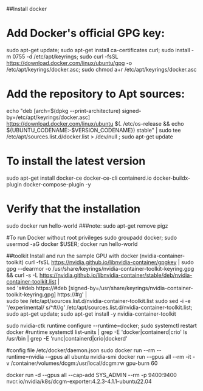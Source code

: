 ##Install docker 
# Add Docker's official GPG key:
sudo apt-get update; sudo apt-get install ca-certificates curl; sudo install -m 0755 -d /etc/apt/keyrings; sudo curl -fsSL https://download.docker.com/linux/ubuntu/gpg -o /etc/apt/keyrings/docker.asc; sudo chmod a+r /etc/apt/keyrings/docker.asc
# Add the repository to Apt sources:
echo "deb [arch=$(dpkg --print-architecture) signed-by=/etc/apt/keyrings/docker.asc] https://download.docker.com/linux/ubuntu $(. /etc/os-release && echo ${UBUNTU_CODENAME:-$VERSION_CODENAME}) stable" | sudo tee /etc/apt/sources.list.d/docker.list > /dev/null  ; sudo apt-get update
# To install the latest version
sudo apt-get install docker-ce docker-ce-cli containerd.io docker-buildx-plugin docker-compose-plugin -y
# Verify that the installation
sudo docker run hello-world
###note: sudo apt-get remove pigz

#To run Docker without root privileges
sudo groupadd docker; sudo usermod -aG docker $USER; docker run hello-world

##toolkit Install and run the sample GPU with docker (nvidia-container-toolkit)
curl -fsSL https://nvidia.github.io/libnvidia-container/gpgkey | sudo gpg --dearmor -o /usr/share/keyrings/nvidia-container-toolkit-keyring.gpg \
  && curl -s -L https://nvidia.github.io/libnvidia-container/stable/deb/nvidia-container-toolkit.list | \
    sed 's#deb https://#deb [signed-by=/usr/share/keyrings/nvidia-container-toolkit-keyring.gpg] https://#g' | \
    sudo tee /etc/apt/sources.list.d/nvidia-container-toolkit.list
sudo sed -i -e '/experimental/ s/^#//g' /etc/apt/sources.list.d/nvidia-container-toolkit.list; sudo apt-get update; sudo apt-get install -y nvidia-container-toolkit

sudo nvidia-ctk runtime configure --runtime=docker; sudo systemctl restart docker
#runtime
systemctl list-units | grep -E 'docker|containerd|crio'
ls /usr/bin | grep -E 'runc|containerd|crio|dockerd'


#config file /etc/docker/daemon.json
sudo docker run --rm --runtime=nvidia --gpus all ubuntu nvidia-smi
docker run --gpus all --rm -it -v /container/volumes/dcgm:/usr/local/dcgm:rw gpu-burn 60

docker run -d --gpus all --cap-add SYS_ADMIN --rm -p 9400:9400 nvcr.io/nvidia/k8s/dcgm-exporter:4.2.3-4.1.1-ubuntu22.04